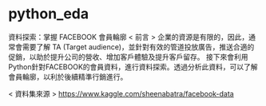 # python_eda
資料探索：掌握 FACEBOOK 會員輪廓
< 前言 >
企業的資源是有限的，因此，通常會需要了解 TA (Target audience)，並針對有效的管道投放廣告，推送合適的促銷，以助於提升公司的營收、增加客戶體驗及提升客戶留存。
接下來會利用Python針對FACEBOOK的會員資料，進行資料探索。透過分析此資料，可以了解會員輪廓，以利於後續精準行銷進行。

< 資料集來源 >
https://www.kaggle.com/sheenabatra/facebook-data
